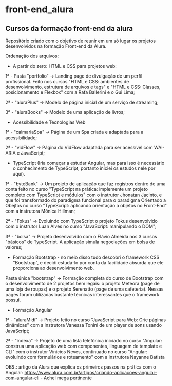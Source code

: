 # front-end_alura
## Cursos da formação front-end da alura
Repositório criado com o objetivo de reunir em um só lugar os projetos desenvolvidos na formação Front-end da Alura.

Ordenação dos arquivos:

- A partir do zero: HTML e CSS para projetos web:

1ª - Pasta "portfolio" -> Landing page de divulgação de um perfil profissional. Feito nos cursos "HTML e CSS: ambientes de desenvolvimento, estrutura de arquivos e tags" e "HTML e CSS: Classes, posicionamento e Flexbox" com a Rafa Ballerini e o Gui Lima;

2ª - "aluraPlus" -> Modelo de página inicial de um serviço de streaming;

3ª - "aluraBooks" -> Modelo de uma aplicação de livros;

- Acessibilidade e Tecnologias Web

1ª - "calmariaSpa" -> Página de um Spa criada e adaptada para a acessibilidade;

2ª - "vidFlow" -> Página do VidFlow adaptada para ser acessível com WAi-ARIA e JavaScript;

- TypeScript (Iria começar a estudar Angular, mas para isso é necessário o conhecimento de TypeScript, portanto iniciei os estudos nele por aqui).

1ª - "byteBank" -> Um projeto de aplicação que faz registros dentro de uma conta feito no curso "TypeScript na prática: implemente um projeto completo com TypeScript e módulos" com o instrutor Jhonatan Jacinto, e que foi transformado do paradigma funcional para o paradigma Orientado a Obejtos no curso "TypeScript: aplicando orientação a objetos no Front-End" com a instrutora Mônica Hillman;

2ª - "Fokus" -> Evoluindo com TypeScript o projeto Fokus desenvolvido com o instrutor Luan Alves no curso "JavaScript: manipulando o DOM";

3ª - "bolsa" -> Projeto desenvolvido com o Flávio Almeida nos 3 cursos "básicos" de TypeScript. A aplicação simula negociações em bolsa de valores;

- Formação Bootstrap - no meio disso tudo descobri o framework CSS "Bootstrap", e decidi estudá-lo por conta da facilidade absurda que ele proporciona ao desenvolvimento web.

Pasta única "bootstrap" -> Formação completa do curso de Bootstrap com o desenvolvimento de 2 projetos bem legais: o projeto Meteora (page de uma loja de roupas) e o projeto Serenatto (page de uma cafeteria). Nessas pages foram utilizadas bastante técnicas interessantes que o framework possui.

- Formação Angular

1ª - "aluraMidi" -> Projeto feito no curso "JavaScript para Web: Crie páginas dinâmicas" com a instrutora Vanessa Tonini de um player de sons usando JavaScript;

2ª - "indexa" -> Projeto de uma lista telefônica iniciado no curso "Angular: construa uma aplicação web com componentes, linguagem de template e CLI" com o instrutor Vinicios Neves, continuado no curso "Angular: evoluindo com formulários e roteamento" com a instrutora Nayanne Batista

OBS.: artigo da Alura que explica os primeiros passos na prática com o Angular: https://www.alura.com.br/artigos/criando-aplicacoes-angular-com-angular-cli - Achei mega pertinente

